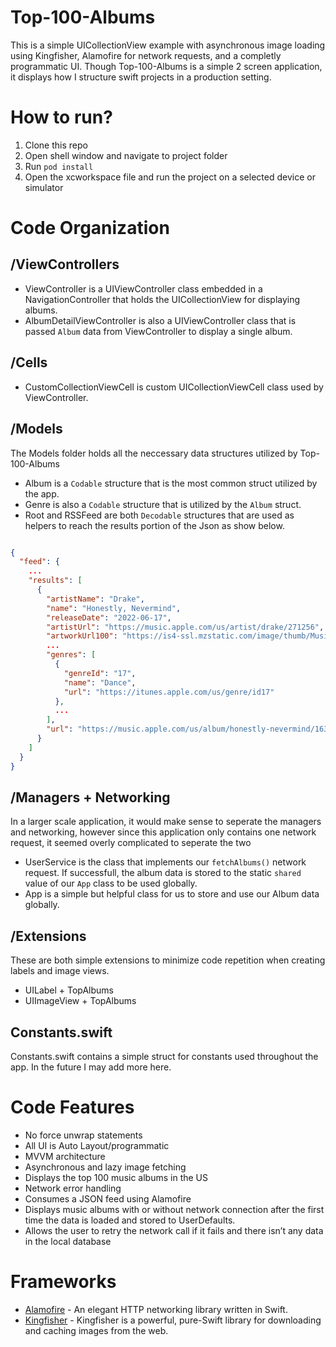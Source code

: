 # Top-100-Albums
This is a simple UICollectionView example with asynchronous image loading using Kingfisher, Alamofire for network requests, and a completly programmatic UI. Though Top-100-Albums is a simple 2 screen application, it displays how I structure swift projects in a production setting.

# How to run?
1. Clone this repo
2. Open shell window and navigate to project folder
3. Run `pod install`
4. Open the xcworkspace file and run the project on a selected device or simulator

# Code Organization
## /ViewControllers
- ViewController is a UIViewController class embedded in a NavigationController that holds the UICollectionView for displaying albums.
- AlbumDetailViewController is also a UIViewController class that is passed `Album` data from ViewController to display a single album.

## /Cells
- CustomCollectionViewCell is custom UICollectionViewCell class used by ViewController.

## /Models
The Models folder holds all the neccessary data structures utilized by Top-100-Albums
- Album is a `Codable` structure that is the most common struct utilized by the app. 
- Genre is also a `Codable` structure that is utilized by the `Album` struct. 
- Root and RSSFeed are both `Decodable` structures that are used as helpers to reach the results portion of the Json as show below.

```Json

{
  "feed": {
    ...
    "results": [
      {
        "artistName": "Drake",
        "name": "Honestly, Nevermind",
        "releaseDate": "2022-06-17",
        "artistUrl": "https://music.apple.com/us/artist/drake/271256",
        "artworkUrl100": "https://is4-ssl.mzstatic.com/image/thumb/Music122/v4/84/2c/b4/842cb419-243c-b3f4-4da9-b6b980996062/22UMGIM67371.rgb.jpg/100x100bb.jpg",
        ...
        "genres": [
          {
            "genreId": "17",
            "name": "Dance",
            "url": "https://itunes.apple.com/us/genre/id17"
          },
          ...
        ],
        "url": "https://music.apple.com/us/album/honestly-nevermind/1630230040"
      }
    ]
  }
}

```

## /Managers + Networking
In a larger scale application, it would make sense to seperate the managers and networking, however since this application only contains one network request, it seemed overly complicated to seperate the two
- UserService is the class that implements our `fetchAlbums()` network request. If successfull, the album data is stored to the static `shared` value of our `App` class to be used globally.
- App is a simple but helpful class for us to store and use our Album data globally.

## /Extensions
These are both simple extensions to minimize code repetition when creating labels and image views.
- UILabel + TopAlbums
- UIImageView + TopAlbums

## Constants.swift
Constants.swift contains a simple struct for constants used throughout the app. In the future I may add more here.

# Code Features
- No force unwrap statements
- All UI is Auto Layout/programmatic
- MVVM architecture
- Asynchronous and lazy image fetching
- Displays the top 100 music albums in the US
- Network error handling
- Consumes a JSON feed using Alamofire
- Displays music albums with or without network connection after the first time the data is loaded and stored to UserDefaults.
- Allows the user to retry the network call if it fails and there isn’t any data in the local database

# Frameworks
- [Alamofire](https://github.com/Alamofire/Alamofire) - An elegant HTTP networking library written in Swift.
- [Kingfisher](https://github.com/onevcat/Kingfisher) - Kingfisher is a powerful, pure-Swift library for downloading and caching images from the web.
